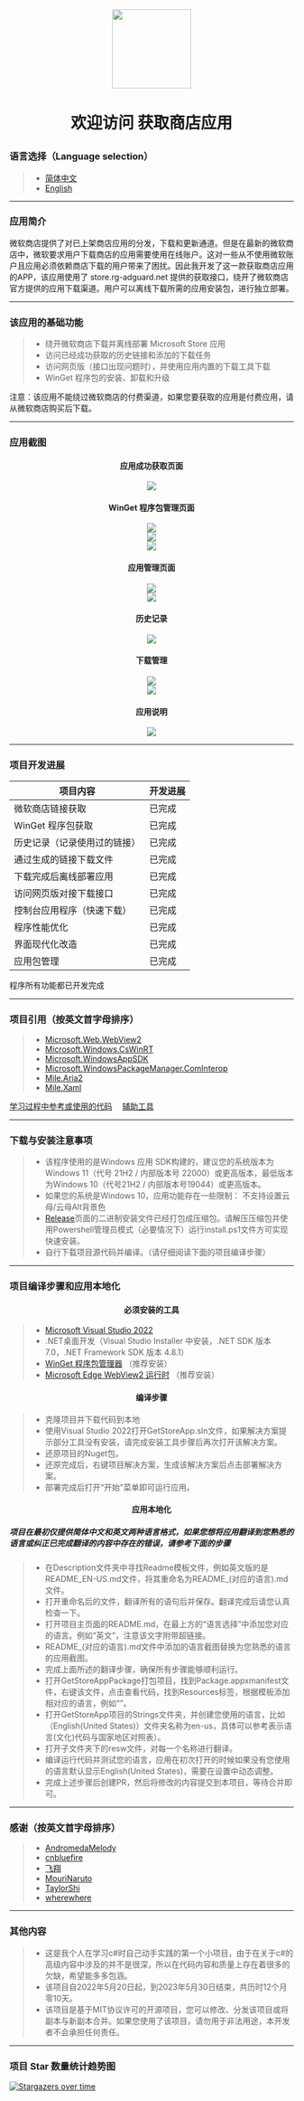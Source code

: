 <div align=center>
<img src="https://github.com/Gaoyifei1011/GetStoreApp/assets/49179966/f763ce3d-1c34-4fe5-bc02-35fdb4441dfb" width="140" height="140"/>
</div>

# <p align="center">欢迎访问 获取商店应用</p>

### 语言选择（Language selection）

> * [简体中文](https://github.com/Gaoyifei1011/GetStoreApp/blob/main/Description/README_ZH-CN.md)&emsp;
> * [English](https://github.com/Gaoyifei1011/GetStoreApp/blob/main/Description/README_EN-US.md)&emsp;

------

### 应用简介

微软商店提供了对已上架商店应用的分发，下载和更新通道。但是在最新的微软商店中，微软要求用户下载商店的应用需要使用在线账户。这对一些从不使用微软账户且应用必须依赖商店下载的用户带来了困扰。因此我开发了这一款获取商店应用的APP，该应用使用了 store.rg-adguard.net 提供的获取接口，绕开了微软商店官方提供的应用下载渠道。用户可以离线下载所需的应用安装包，进行独立部署。

------

### 该应用的基础功能

> * 绕开微软商店下载并离线部署 Microsoft Store 应用
> * 访问已经成功获取的历史链接和添加的下载任务
> * 访问网页版（接口出现问题时），并使用应用内置的下载工具下载
> * WinGet 程序包的安装、卸载和升级

注意：该应用不能绕过微软商店的付费渠道，如果您要获取的应用是付费应用，请从微软商店购买后下载。

------

### 应用截图

#### <p align="center">应用成功获取页面</p>
<div align="center">
<img src="https://github.com/Gaoyifei1011/GetStoreApp/assets/49179966/5fa2442c-3972-4ddb-918d-b9482903f126" />
</div>

#### <p align="center">WinGet 程序包管理页面</p>
<div align="center">
<img src="https://github.com/Gaoyifei1011/GetStoreApp/assets/49179966/0c9bdc74-b608-4985-a7fb-a60434cc93d3" />
</div>

<div align="center">
<img src="https://github.com/Gaoyifei1011/GetStoreApp/assets/49179966/212c4175-dd49-463a-83d2-b63058877bab" />
</div>

<div align="center">
<img src="https://github.com/Gaoyifei1011/GetStoreApp/assets/49179966/c110b67e-7d27-4588-9e31-57360fa22e33" />
</div>

#### <p align="center">应用管理页面</p>
<div align="center">
<img src="https://github.com/Gaoyifei1011/GetStoreApp/assets/49179966/1d7f82c1-11ad-4e07-ae79-0a30b6d3bf70" />
</div>

<div align="center">
<img src="https://github.com/Gaoyifei1011/GetStoreApp/assets/49179966/63d7cf6a-019a-47cf-8a47-aec01b1ca4ae" />
</div>

#### <p align="center">历史记录</p>
<div align="center">
<img src="https://github.com/Gaoyifei1011/GetStoreApp/assets/49179966/7110cd3c-7de3-4b9a-97e1-027114b926f3" />
</div>

#### <p align="center">下载管理</p>
<div align="center">
<img src="https://github.com/Gaoyifei1011/GetStoreApp/assets/49179966/e5242f09-c992-4b4e-b533-d49c7668054f" />
</div>

<div align="center">
<img src="https://github.com/Gaoyifei1011/GetStoreApp/assets/49179966/ddbcbef0-2155-4282-a743-538d4e7dddba" />
</div>

#### <p align="center">应用说明</p>
<div align="center">
<img src="https://github.com/Gaoyifei1011/GetStoreApp/assets/49179966/28272ed5-6347-47d8-bc05-9a4300fe4062" />
</div>

------

### 项目开发进展

| 项目内容                        | 开发进展                                                           |
| --------------------------------| -------------------------------------------------------------------|
| 微软商店链接获取                | 已完成                                                             |
| WinGet 程序包获取               | 已完成                                                             |
| 历史记录（记录使用过的链接）    | 已完成                                                             |
| 通过生成的链接下载文件          | 已完成                                                             |
| 下载完成后离线部署应用          | 已完成                                                             |
| 访问网页版对接下载接口          | 已完成                                                             |
| 控制台应用程序（快速下载）      | 已完成                                                             |
| 程序性能优化                    | 已完成                                                             |
| 界面现代化改造                  | 已完成                                                             |
| 应用包管理                      | 已完成                                                             |

程序所有功能都已开发完成

------

### 项目引用（按英文首字母排序）

> * [Microsoft.Web.WebView2](https://aka.ms/webview)&emsp;
> * [Microsoft.Windows.CsWinRT](https://github.com/microsoft/cswinrt)&emsp;
> * [Microsoft.WindowsAppSDK](https://github.com/microsoft/windowsappsdk)&emsp;
> * [Microsoft.WindowsPackageManager.ComInterop](https://github.com/microsoft/winget-cli)&emsp;
> * [Mile.Aria2](https://github.com/ProjectMile/Mile.Aria2)&emsp;
> * [Mile.Xaml](https://github.com/ProjectMile/Mile.Xaml)&emsp;

[学习过程中参考或使用的代码](https://github.com/Gaoyifei1011/GetStoreApp/blob/main/Description/StudyReferenceCode.md)&emsp;
[辅助工具](https://github.com/Gaoyifei1011/GetStoreApp/blob/main/Description/AuxiliaryTools.md)&emsp;

------

### 下载与安装注意事项

> * 该程序使用的是Windows 应用 SDK构建的，建议您的系统版本为Windows 11（代号 21H2 / 内部版本号 22000）或更高版本，最低版本为Windows 10（代号21H2 / 内部版本号19044）或更高版本。
> * 如果您的系统是Windows 10，应用功能存在一些限制：
    不支持设置云母/云母Alt背景色
> * [Release](https://github.com/Gaoyifei1011/GetStoreApp/releases)页面的二进制安装文件已经打包成压缩包。请解压压缩包并使用Powershell管理员模式（必要情况下）运行install.ps1文件方可实现快速安装。
> * 自行下载项目源代码并编译。（请仔细阅读下面的项目编译步骤）

------

### 项目编译步骤和应用本地化

#### <p align="center">必须安装的工具</p>

> * [Microsoft Visual Studio 2022](https://visualstudio.microsoft.com/) 
> * .NET桌面开发（Visual Studio Installer 中安装，.NET SDK 版本 7.0，.NET Framework SDK 版本 4.8.1）
> * [WinGet 程序包管理器](https://www.microsoft.com/store/productId/9NBLGGH4NNS1) （推荐安装）
> * [Microsoft Edge WebView2 运行时](https://developer.microsoft.com/zh-cn/microsoft-edge/webview2/) （推荐安装）

#### <p align="center">编译步骤</p>

> * 克隆项目并下载代码到本地
> * 使用Visual Studio 2022打开GetStoreApp.sln文件，如果解决方案提示部分工具没有安装，请完成安装工具步骤后再次打开该解决方案。
> * 还原项目的Nuget包。
> * 还原完成后，右键项目解决方案，生成该解决方案后点击部署解决方案。
> * 部署完成后打开“开始”菜单即可运行应用。

#### <p align="center">应用本地化</p>
##### 项目在最初仅提供简体中文和英文两种语言格式，如果您想将应用翻译到您熟悉的语言或纠正已完成翻译的内容中存在的错误，请参考下面的步骤

> * 在Description文件夹中寻找Readme模板文件，例如英文版的是README_EN-US.md文件，将其重命名为README_(对应的语言).md文件。
> * 打开重命名后的文件，翻译所有的语句后并保存。翻译完成后请您认真检查一下。
> * 打开项目主页面的README.md，在最上方的“语言选择”中添加您对应的语言。例如“英文”，注意该文字附带超链接。
> * README_(对应的语言).md文件中添加的语言截图替换为您熟悉的语言的应用截图。
> * 完成上面所述的翻译步骤，确保所有步骤能够顺利运行。
> * 打开GetStoreAppPackage打包项目，找到Package.appxmanifest文件，右键该文件，点击查看代码，找到Resources标签，根据模板添加相对应的语言，例如“<Resource Language="EN-US"/>”。
> * 打开GetStoreApp项目的Strings文件夹，并创建您使用的语言，比如（English(United States)）文件夹名称为en-us，具体可以参考表示语言(文化)代码与国家地区对照表）。
> * 打开子文件夹下的resw文件，对每一个名称进行翻译。
> * 编译运行代码并测试您的语言，应用在初次打开的时候如果没有您使用的语言默认显示English(United States)，需要在设置中动态调整。
> * 完成上述步骤后创建PR，然后将修改的内容提交到本项目，等待合并即可。

------

### 感谢（按英文首字母排序）

> * [AndromedaMelody](https://github.com/AndromedaMelody)&emsp;
> * [cnbluefire](https://github.com/cnbluefire)&emsp;
> * [飞翔](https://fionlen.azurewebsites.net)&emsp;
> * [MouriNaruto](https://github.com/MouriNaruto)&emsp;
> * [TaylorShi](https://github.com/TaylorShi)&emsp;
> * [wherewhere](https://github.com/wherewhere)&emsp;

------

### 其他内容

> * 这是我个人在学习c#时自己动手实践的第一个小项目，由于在关于c#的高级内容中涉及的并不是很深，所以在代码内容和质量上存在着很多的欠缺，希望能多多包涵。
> * 该项目自2022年5月20日起，到2023年5月30日结束，共历时12个月零10天。
> * 该项目是基于MIT协议许可的开源项目，您可以修改、分发该项目或将副本与新副本合并。如果您使用了该项目，请勿用于非法用途，本开发者不会承担任何责任。

------

### 项目 Star 数量统计趋势图
[![Stargazers over time](https://starchart.cc/Gaoyifei1011/GetStoreApp.svg)](https://starchart.cc/Gaoyifei1011/GetStoreApp)


